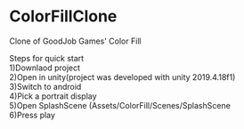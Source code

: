 # ColorFillClone
Clone of GoodJob Games' Color Fill

Steps for quick start  
  1)Downlaod project  
  2)Open in unity(project was developed with unity 2019.4.18f1)  
  3)Switch to android  
  4)Pick a portrait display  
  5)Open SplashScene (Assets/ColorFill/Scenes/SplashScene  
  6)Press play  
